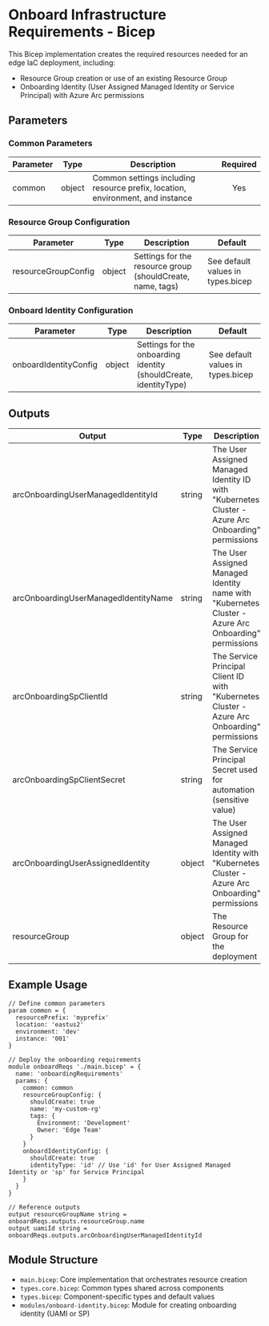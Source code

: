 # Onboard Infrastructure Requirements - Bicep

This Bicep implementation creates the required resources needed for an edge IaC deployment, including:

- Resource Group creation or use of an existing Resource Group
- Onboarding Identity (User Assigned Managed Identity or Service Principal) with Azure Arc permissions

## Parameters

### Common Parameters

| Parameter | Type   | Description                                                                    | Required |
|-----------|--------|--------------------------------------------------------------------------------|:--------:|
| common    | object | Common settings including resource prefix, location, environment, and instance |   Yes    |

### Resource Group Configuration

| Parameter           | Type   | Description                                                | Default                           |
|---------------------|--------|------------------------------------------------------------|-----------------------------------|
| resourceGroupConfig | object | Settings for the resource group (shouldCreate, name, tags) | See default values in types.bicep |

### Onboard Identity Configuration

| Parameter             | Type   | Description                                                       | Default                           |
|-----------------------|--------|-------------------------------------------------------------------|-----------------------------------|
| onboardIdentityConfig | object | Settings for the onboarding identity (shouldCreate, identityType) | See default values in types.bicep |

## Outputs

| Output                               | Type   | Description                                                                                          |
|--------------------------------------|--------|------------------------------------------------------------------------------------------------------|
| arcOnboardingUserManagedIdentityId   | string | The User Assigned Managed Identity ID with "Kubernetes Cluster - Azure Arc Onboarding" permissions   |
| arcOnboardingUserManagedIdentityName | string | The User Assigned Managed Identity name with "Kubernetes Cluster - Azure Arc Onboarding" permissions |
| arcOnboardingSpClientId              | string | The Service Principal Client ID with "Kubernetes Cluster - Azure Arc Onboarding" permissions         |
| arcOnboardingSpClientSecret          | string | The Service Principal Secret used for automation (sensitive value)                                   |
| arcOnboardingUserAssignedIdentity    | object | The User Assigned Managed Identity with "Kubernetes Cluster - Azure Arc Onboarding" permissions      |
| resourceGroup                        | object | The Resource Group for the deployment                                                                |

## Example Usage

```bicep
// Define common parameters
param common = {
  resourcePrefix: 'myprefix'
  location: 'eastus2'
  environment: 'dev'
  instance: '001'
}

// Deploy the onboarding requirements
module onboardReqs './main.bicep' = {
  name: 'onboardingRequirements'
  params: {
    common: common
    resourceGroupConfig: {
      shouldCreate: true
      name: 'my-custom-rg'
      tags: {
        Environment: 'Development'
        Owner: 'Edge Team'
      }
    }
    onboardIdentityConfig: {
      shouldCreate: true
      identityType: 'id' // Use 'id' for User Assigned Managed Identity or 'sp' for Service Principal
    }
  }
}

// Reference outputs
output resourceGroupName string = onboardReqs.outputs.resourceGroup.name
output uamiId string = onboardReqs.outputs.arcOnboardingUserManagedIdentityId
```

## Module Structure

- `main.bicep`: Core implementation that orchestrates resource creation
- `types.core.bicep`: Common types shared across components
- `types.bicep`: Component-specific types and default values
- `modules/onboard-identity.bicep`: Module for creating onboarding identity (UAMI or SP)
